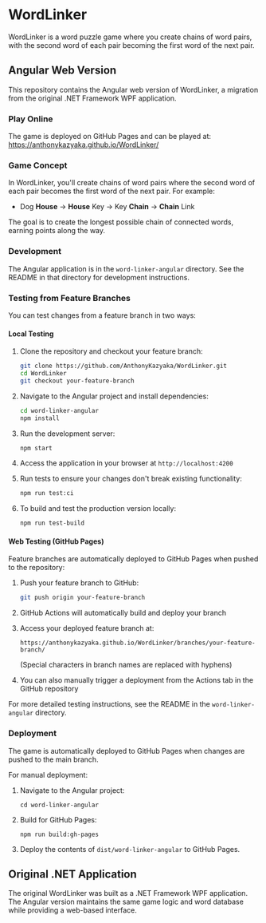 # WordLinker

WordLinker is a word puzzle game where you create chains of word pairs, with the second word of each pair becoming the first word of the next pair.

## Angular Web Version

This repository contains the Angular web version of WordLinker, a migration from the original .NET Framework WPF application.

### Play Online

The game is deployed on GitHub Pages and can be played at:
https://anthonykazyaka.github.io/WordLinker/

### Game Concept

In WordLinker, you'll create chains of word pairs where the second word of each pair becomes the first word of the next pair. For example:

- Dog **House** → **House** Key → Key **Chain** → **Chain** Link

The goal is to create the longest possible chain of connected words, earning points along the way.

### Development

The Angular application is in the `word-linker-angular` directory. See the README in that directory for development instructions.

### Testing from Feature Branches

You can test changes from a feature branch in two ways:

#### Local Testing

1. Clone the repository and checkout your feature branch:
   ```bash
   git clone https://github.com/AnthonyKazyaka/WordLinker.git
   cd WordLinker
   git checkout your-feature-branch
   ```

2. Navigate to the Angular project and install dependencies:
   ```bash
   cd word-linker-angular
   npm install
   ```

3. Run the development server:
   ```bash
   npm start
   ```

4. Access the application in your browser at `http://localhost:4200`

5. Run tests to ensure your changes don't break existing functionality:
   ```bash
   npm run test:ci
   ```

6. To build and test the production version locally:
   ```bash
   npm run test-build
   ```

#### Web Testing (GitHub Pages)

Feature branches are automatically deployed to GitHub Pages when pushed to the repository:

1. Push your feature branch to GitHub:
   ```bash
   git push origin your-feature-branch
   ```

2. GitHub Actions will automatically build and deploy your branch
   
3. Access your deployed feature branch at:
   ```
   https://anthonykazyaka.github.io/WordLinker/branches/your-feature-branch/
   ```
   (Special characters in branch names are replaced with hyphens)

4. You can also manually trigger a deployment from the Actions tab in the GitHub repository

For more detailed testing instructions, see the README in the `word-linker-angular` directory.

### Deployment

The game is automatically deployed to GitHub Pages when changes are pushed to the main branch.

For manual deployment:

1. Navigate to the Angular project:
   ```
   cd word-linker-angular
   ```

2. Build for GitHub Pages:
   ```
   npm run build:gh-pages
   ```

3. Deploy the contents of `dist/word-linker-angular` to GitHub Pages.

## Original .NET Application

The original WordLinker was built as a .NET Framework WPF application. The Angular version maintains the same game logic and word database while providing a web-based interface.